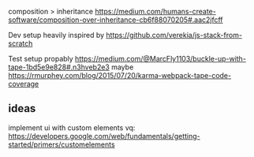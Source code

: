 composition > inheritance
https://medium.com/humans-create-software/composition-over-inheritance-cb6f88070205#.aac2jfcff

Dev setup heavily inspired by https://github.com/verekia/js-stack-from-scratch

Test setup propably https://medium.com/@MarcFly1103/buckle-up-with-tape-1bd5e9e828#.n3hveb2e3
maybe https://rmurphey.com/blog/2015/07/20/karma-webpack-tape-code-coverage

## ideas

implement ui with custom elements vq: https://developers.google.com/web/fundamentals/getting-started/primers/customelements
